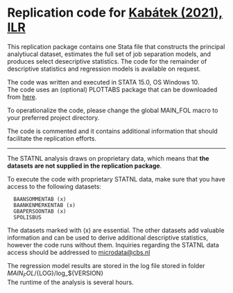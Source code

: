 # Replication code for [Kabátek (2021), ILR](https://journals.sagepub.com/doi/full/10.1177/0019793919897914)
                                                                             
This replication package contains one Stata file that constructs the principal analytiucal dataset, estimates the full set of job separation models, and produces select desecriptive statistics. The code for the remainder of descriptive statistics and regression models is available on request. 

The code was written and executed in STATA 15.0, OS Windows 10.            
The code uses an (optional) PLOTTABS package that can be downloaded from [here](https://github.com/jankabatek/statapack). 

To operationalize the code, please change the global MAIN_FOL macro to your preferred project directory.                                              
                                                                              
The code is commented and it contains additional information that should facilitate the replication efforts.  

---

The STATNL analysis draws on proprietary data, which means that **the datasets are not supplied in the replication package**.                                 
 
To execute the code with proprietary STATNL data, make sure that you have access to the following datasets: 
                            
      BAANSOMMENTAB (x)
      BAANKENMERKENTAB (x)                       
      GBAPERSOONTAB (x)                         
      SPOLISBUS                            

The datasets marked with (x) are essential. The other datasets add valuable information and can be used to derive additional descriptive statistics, however the code runs without them. Inquiries regarding the STATNL data access should be addressed to [microdata@cbs.nl](mailto:microdata@cbs.nl)

The regression model results are stored in the log file stored in folder ${MAIN_FOL}/${LOG}/log_${VERSION}  
The runtime of the analysis is several hours.                                                                       
